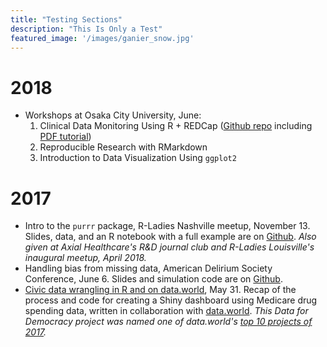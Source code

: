 ```yaml
---
title: "Testing Sections"
description: "This Is Only a Test"
featured_image: '/images/ganier_snow.jpg'
---
```


# 2018

- Workshops at Osaka City University, June:
    1. Clinical Data Monitoring Using R + REDCap ([Github repo](https://github.com/jenniferthompson/DataCleanExample) including [PDF tutorial](https://github.com/jenniferthompson/DataCleanExample/blob/master/dataclean.pdf))
    1. Reproducible Research with RMarkdown
    1. Introduction to Data Visualization Using `ggplot2`

# 2017

- Intro to the `purrr` package, R-Ladies Nashville meetup, November 13. Slides, data, and an R notebook with a full example are on [Github](https://github.com/jenniferthompson/RLadiesIntroToPurrr).
    *Also given at Axial Healthcare's R&D journal club and R-Ladies Louisville's inaugural meetup, April 2018.*
- Handling bias from missing data, American Delirium Society Conference, June 6. Slides and simulation code are on [Github](https://github.com/jenniferthompson/ADS2017).
- [Civic data wrangling in R and on data.world](https://medium.com/data-for-democracy/civic-data-wrangling-in-r-and-on-data-world-77156beb8c98), May 31. Recap of the process and code for creating a Shiny dashboard using Medicare drug spending data, written in collaboration with [data.world](data.world). *This Data for Democracy project was named one of data.world's [top 10 projects of 2017](https://blog.data.world/our-top-10-datasets-and-projects-of-2017-e058fda31d8d).*
